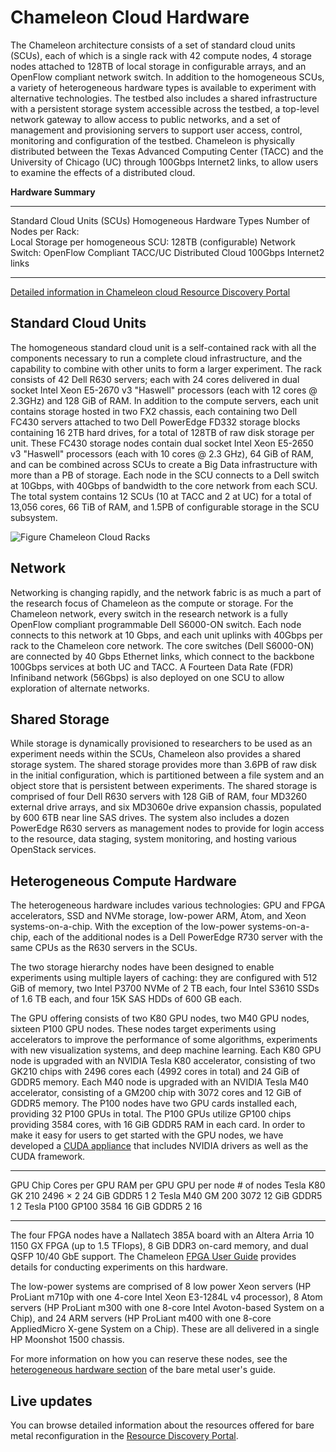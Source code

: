# Chameleon Cloud Hardware

The Chameleon architecture consists of a set of standard cloud units
(SCUs), each of which is a single rack with 42 compute nodes, 4 storage
nodes attached to 128TB of local storage in configurable arrays, and an
OpenFlow compliant network switch. In addition to the homogeneous SCUs,
a variety of heterogeneous hardware types is available to experiment
with alternative technologies. The testbed also includes a shared
infrastructure with a persistent storage system accessible across the
testbed, a top-level network gateway to allow access to public networks,
and a set of management and provisioning servers to support user access,
control, monitoring and configuration of the testbed. Chameleon is
physically distributed between the Texas Advanced Computing Center
(TACC) and the University of Chicago (UC) through 100Gbps Internet2
links, to allow users to examine the effects of a distributed cloud.

**Hardware Summary**

  ------------------------------------ ----------------------------
  Standard Cloud Units (SCUs)          Homogeneous Hardware Types
  Number of Nodes per Rack:            
  Local Storage per homogeneous SCU:   128TB (configurable)
  Network Switch:                      OpenFlow Compliant
  TACC/UC Distributed Cloud            100Gbps Internet2 links
  ------------------------------------ ----------------------------

[Detailed information in Chameleon cloud Resource Discovery
Portal](https://www.chameleoncloud.org/user/discovery/)

## Standard Cloud Units

The homogeneous standard cloud unit is a self-contained rack with all
the components necessary to run a complete cloud infrastructure, and the
capability to combine with other units to form a larger experiment. The
rack consists of 42 Dell R630 servers; each with 24 cores delivered in
dual socket Intel Xeon E5-2670 v3 "Haswell" processors (each with 12
cores @ 2.3GHz) and 128 GiB of RAM. In addition to the compute servers,
each unit contains storage hosted in two FX2 chassis, each containing
two Dell FC430 servers attached to two Dell PowerEdge FD332 storage
blocks containing 16 2TB hard drives, for a total of 128TB of raw disk
storage per unit. These FC430 storage nodes contain dual socket Intel
Xeon E5-2650 v3 "Haswell" processors (each with 10 cores @ 2.3 GHz), 64
GiB of RAM, and can be combined across SCUs to create a Big Data
infrastructure with more than a PB of storage. Each node in the SCU
connects to a Dell switch at 10Gbps, with 40Gbps of bandwidth to the
core network from each SCU. The total system contains 12 SCUs (10 at
TACC and 2 at UC) for a total of 13,056 cores, 66 TiB of RAM, and 1.5PB
of configurable storage in the SCU subsystem.

![**Figure** Chameleon Cloud
Racks](images/Chameleon2.jpeg)

## Network

Networking is changing rapidly, and the network fabric is as much a part
of the research focus of Chameleon as the compute or storage. For the
Chameleon network, every switch in the research network is a fully
OpenFlow compliant programmable Dell S6000-ON switch. Each node connects
to this network at 10 Gbps, and each unit uplinks with 40Gbps per rack
to the Chameleon core network. The core switches (Dell S6000-ON) are
connected by 40 Gbps Ethernet links, which connect to the backbone
100Gbps services at both UC and TACC. A Fourteen Data Rate (FDR)
Infiniband network (56Gbps) is also deployed on one SCU to allow
exploration of alternate networks.

## Shared Storage

While storage is dynamically provisioned to researchers to be used as an
experiment needs within the SCUs, Chameleon also provides a shared
storage system. The shared storage provides more than 3.6PB of raw disk
in the initial configuration, which is partitioned between a file system
and an object store that is persistent between experiments. The shared
storage is comprised of four Dell R630 servers with 128 GiB of RAM, four
MD3260 external drive arrays, and six MD3060e drive expansion chassis,
populated by 600 6TB near line SAS drives. The system also includes a
dozen PowerEdge R630 servers as management nodes to provide for login
access to the resource, data staging, system monitoring, and hosting
various OpenStack services.

## Heterogeneous Compute Hardware

The heterogeneous hardware includes various technologies: GPU and FPGA
accelerators, SSD and NVMe storage, low-power ARM, Atom, and Xeon
systems-on-a-chip. With the exception of the low-power
systems-on-a-chip, each of the additional nodes is a Dell PowerEdge R730
server with the same CPUs as the R630 servers in the SCUs.

The two storage hierarchy nodes have been designed to enable experiments
using multiple layers of caching: they are configured with 512 GiB of
memory, two Intel P3700 NVMe of 2 TB each, four Intel S3610 SSDs of 1.6
TB each, and four 15K SAS HDDs of 600 GB each.

The GPU offering consists of two K80 GPU nodes, two M40 GPU nodes,
sixteen P100 GPU nodes. These nodes target experiments using
accelerators to improve the performance of some algorithms, experiments
with new visualization systems, and deep machine learning. Each K80 GPU
node is upgraded with an NVIDIA Tesla K80 accelerator, consisting of two
GK210 chips with 2496 cores each (4992 cores in total) and 24 GiB of
GDDR5 memory. Each M40 node is upgraded with an NVIDIA Tesla M40
accelerator, consisting of a GM200 chip with 3072 cores and 12 GiB of
GDDR5 memory. The P100 nodes have two GPU cards installed each,
providing 32 P100 GPUs in total. The P100 GPUs utilize GP100 chips
providing 3584 cores, with 16 GiB GDDR5 RAM in each card. In order to
make it easy for users to get started with the GPU nodes, we have
developed a [CUDA
appliance](https://www.chameleoncloud.org/appliances/21/) that includes
NVIDIA drivers as well as the CUDA framework.

  ------------ -------- ----------------- -------------- -------------- -------------
  GPU          Chip     Cores per GPU     RAM per GPU    GPU per node   \# of nodes
  Tesla K80    GK 210   2496 $\times$ 2   24 GiB GDDR5   1              2
  Tesla M40    GM 200   3072              12 GiB GDDR5   1              2
  Tesla P100   GP100    3584              16 GiB GDDR5   2              16
  ------------ -------- ----------------- -------------- -------------- -------------

The four FPGA nodes have a Nallatech 385A board with an Altera Arria 10
1150 GX FPGA (up to 1.5 TFlops), 8 GiB DDR3 on-card memory, and dual
QSFP 10/40 GbE support. The Chameleon [FPGA User
Guide](https://www.chameleoncloud.org/docs/bare-metal-user-guide/fpga/) provides
details for conducting experiments on this hardware.

The low-power systems are comprised of 8 low power Xeon servers (HP
ProLiant m710p with one 4-core Intel Xeon E3-1284L v4 processor), 8 Atom
servers (HP ProLiant m300 with one 8-core Intel Avoton-based System on a
Chip), and 24 ARM servers (HP ProLiant m400 with one 8-core AppliedMicro
X-gene System on a Chip). These are all delivered in a single HP
Moonshot 1500 chassis.

For more information on how you can reserve these nodes, see the
[heterogeneous hardware
section](https://www.chameleoncloud.org/docs/bare-metal-user-guide/#heterogeneous_hardware)
of the bare metal user's guide.

## Live updates

You can browse detailed information about the resources offered for bare
metal reconfiguration in the [Resource Discovery
Portal](https://www.chameleoncloud.org/user/discovery/).
